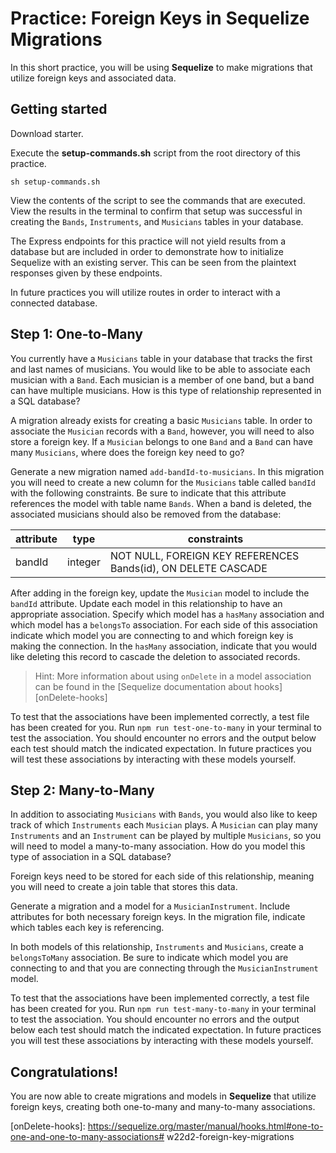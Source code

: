 # Practice: Foreign Keys in Sequelize Migrations

In this short practice, you will be using **Sequelize** to make migrations that 
utilize foreign keys and associated data.

## Getting started

Download starter. 

Execute the __setup-commands.sh__ script from the root directory of this
practice. 

```shell
sh setup-commands.sh
```

View the contents of the script to see the commands that are executed. View the
results in the terminal to confirm that setup was successful in creating the
`Bands`, `Instruments`, and `Musicians` tables in your database.

The Express endpoints for this practice will not yield results from a database 
but are included in order to demonstrate how to initialize Sequelize with an 
existing server. This can be seen from the plaintext responses given by these 
endpoints.

In future practices you will utilize routes in order to interact with a 
connected database.

## Step 1: One-to-Many

You currently have a `Musicians` table in your database that tracks the first 
and last names of musicians. You would like to be able to associate each 
musician with a `Band`. Each musician is a member of one band, but a band can 
have multiple musicians. How is this type of relationship represented in a 
SQL database?

A migration already exists for creating a basic `Musicians` table. In order to 
associate the `Musician` records with a `Band`, however, you will need to also
store a foreign key. If a `Musician` belongs to one `Band` and a `Band` can have
many `Musicians`, where does the foreign key need to go?

Generate a new migration named `add-bandId-to-musicians`. In this migration you 
will need to create a new column for the `Musicians` table called `bandId` with 
the following constraints. Be sure to indicate that this attribute references 
the model with table name `Bands`. When a band is deleted, the associated 
musicians should also be removed from the database:

| attribute | type    | constraints                                                   |
| --------- | ------- | ------------------------------------------------------------- |
| bandId    | integer | NOT NULL, FOREIGN KEY REFERENCES Bands(id), ON DELETE CASCADE |

After adding in the foreign key, update the `Musician` model to include the 
`bandId` attribute. Update each model in this relationship to have an 
appropriate association. Specify which model has a `hasMany` association and 
which model has a `belongsTo` association. For each side of this association 
indicate which model you are connecting to and which foreign key is making the 
connection. In the `hasMany` association, indicate that you would like deleting 
this record to cascade the deletion to associated records.

> Hint: More information about using `onDelete` in a model association can be 
> found in the [Sequelize documentation about hooks][onDelete-hooks]

To test that the associations have been implemented correctly, a test file has 
been created for you. Run `npm run test-one-to-many` in your terminal to test
the association. You should encounter no errors and the output below each test 
should match the indicated expectation. In future practices you will test these 
associations by interacting with these models yourself.


## Step 2: Many-to-Many

In addition to associating `Musicians` with `Bands`, you would also like to keep 
track of which `Instruments` each `Musician` plays. A `Musician` can play many 
`Instruments` and an `Instrument` can be played by multiple `Musicians`, so you 
will need to model a many-to-many association. How do you model this type of 
association in a SQL database?

Foreign keys need to be stored for each side of this relationship, meaning you 
will need to create a join table that stores this data. 

Generate a migration and a model for a `MusicianInstrument`. Include attributes
for both necessary foreign keys. In the migration file, indicate which tables
each key is referencing.

In both models of this relationship, `Instruments` and `Musicians`, create a 
`belongsToMany` association. Be sure to indicate which model you are connecting 
to and that you are connecting through the `MusicianInstrument` model.

To test that the associations have been implemented correctly, a test file has 
been created for you. Run `npm run test-many-to-many` in your terminal to test
the association. You should encounter no errors and the output below each test 
should match the indicated expectation. In future practices you will test these 
associations by interacting with these models yourself.

## Congratulations!

You are now able to create migrations and models in **Sequelize** that utilize 
foreign keys, creating both one-to-many and many-to-many associations.

[onDelete-hooks]: https://sequelize.org/master/manual/hooks.html#one-to-one-and-one-to-many-associations# w22d2-foreign-key-migrations
